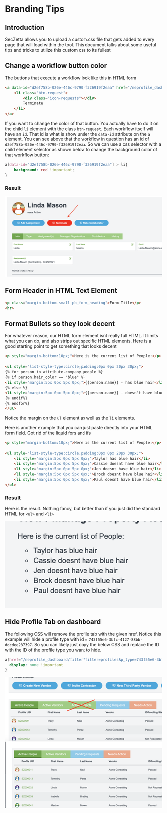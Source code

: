 # Branding Tips

## Introduction

SecZetta allows you to upload a custom.css file that gets added to every page that will load within the tool. This document talks about some useful tips and tricks to utilize this custom css to its fullest

## Change a workflow button color

The buttons that execute a workflow look like this in HTML form

```html
<a data-id="d2ef758b-026e-446c-9790-f326919f2eaa" href="/neprofile_dashboard/workflows/d2ef758b-026e-446c-9790-f326919f2eaa/workflow_sessions/new?pid=d195b829-f327-4fa4-aca6-6e4af33b5b42">
    <li class="btn-request">
        <div class="icon-requests"></div>
        Terminate
    </li>
</a>
```

If you want to change the color of that button. You actually have to do it on the child `li` element with the class `btn-request`. Each workflow itself will have an `id`. That id is what is show under the `data-id` attribute on the `a` element. You can see above that the workflow in question has an id of `d2ef758b-026e-446c-9790-f326919f2eaa`. So we can use a css selector with a child element selector as shown below to change the background color of that workflow button:

```css
a[data-id="d2ef758b-026e-446c-9790-f326919f2eaa"] > li{
    background: red !important;
}
```

### Result
![Colored Workflow Button](img/change-workflow-button-color.png)



## Form Header in HTML Text Element

```html
<p class="margin-bottom-small pb_form_heading">Form Title</p>
<hr>
```


## Format Bullets so they look decent

For whatever reason, our HTML form element isnt really full HTML. It limits what you can do, and also strips out specific HTML elements. Here is a good starting point to get something that looks decent

```html
<p style="margin-bottom:10px;">Here is the current list of People:</p>

<ul style="list-style-type:circle;padding:0px 0px 20px 30px;">
{% for person in attribute.company_people %}
{% if person.hair_color == "blue" %}
<li style="margin:5px 0px 5px 0px;">{{person.name}} - has blue hair</li> 
{% else %}
<li style="margin:5px 0px 5px 0px;">{{person.name}} - doesn't have blue hair</li> 
{% endif%}
{% endfor%}
</ul>
```

Notice the margin  on the `ul` element as well as the `li` elements.

Here is another example that you can just paste directly into your HTML form field. Got rid of the liquid fors and ifs
```html
<p style="margin-bottom:10px;">Here is the current list of People:</p>

<ul style="list-style-type:circle;padding:0px 0px 20px 30px;">
    <li style="margin:5px 0px 5px 0px;">Taylor has blue hair</li> 
    <li style="margin:5px 0px 5px 0px;">Cassie doesnt have blue hair</li> 
    <li style="margin:5px 0px 5px 0px;">Jen doesnt have blue hair</li> 
    <li style="margin:5px 0px 5px 0px;">Brock doesnt have blue hair</li> 
    <li style="margin:5px 0px 5px 0px;">Paul doesnt have blue hair</li> 
</ul>
```

### Result
Here is the result. Nothing fancy, but better than if you just did the standard HTML for `<ul>` and `<li>`

![CBulleted List](img/branding-tips-bulletedlist.png)

## Hide Profile Tab on dashboard

The following CSS will remove the profile tab with the given href. Notice this example will hide a profile type with id = `743f55e6-3bfc-4127-88bb-ddcdee287397`. So you can likely just copy the below CSS and replace the ID with the ID of the profile type you want to hide.

```css
a[href="/neprofile_dashboard/filter?filter=profiles&p_type=743f55e6-3bfc-4127-88bb-ddcdee287397"] {
  display: none !important
}
```

![Remove Profile Tab - before](img/branding-tips-removeprofiletab-before.png)
![Remove Profile Tab - after](img/branding-tips-removeprofiletab-after.png)